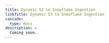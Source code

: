 ```yaml
---
title: Dynamic S3 to Snowflake Ingestion
linkTitle: Dynamic S3 to Snowflake Ingestion
cascade:
  type: docs
description: >
  Coming soon.
---
```

